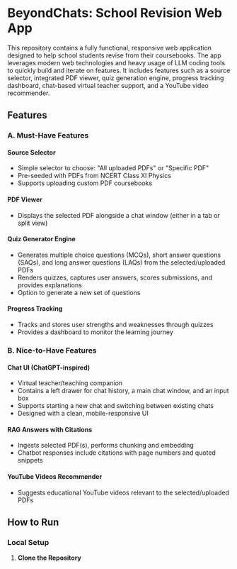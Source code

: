 # BeyondChats: School Revision Web App

This repository contains a fully functional, responsive web application designed to help school students revise from their coursebooks. The app leverages modern web technologies and heavy usage of LLM coding tools to quickly build and iterate on features. It includes features such as a source selector, integrated PDF viewer, quiz generation engine, progress tracking dashboard, chat-based virtual teacher support, and a YouTube video recommender.

## Features

### A. Must-Have Features

#### Source Selector
- Simple selector to choose: "All uploaded PDFs" or "Specific PDF"
- Pre-seeded with PDFs from NCERT Class XI Physics
- Supports uploading custom PDF coursebooks

#### PDF Viewer
- Displays the selected PDF alongside a chat window (either in a tab or split view)

#### Quiz Generator Engine
- Generates multiple choice questions (MCQs), short answer questions (SAQs), and long answer questions (LAQs) from the selected/uploaded PDFs
- Renders quizzes, captures user answers, scores submissions, and provides explanations
- Option to generate a new set of questions

#### Progress Tracking
- Tracks and stores user strengths and weaknesses through quizzes
- Provides a dashboard to monitor the learning journey

### B. Nice-to-Have Features

#### Chat UI (ChatGPT-inspired)
- Virtual teacher/teaching companion
- Contains a left drawer for chat history, a main chat window, and an input box
- Supports starting a new chat and switching between existing chats
- Designed with a clean, mobile-responsive UI

#### RAG Answers with Citations
- Ingests selected PDF(s), performs chunking and embedding
- Chatbot responses include citations with page numbers and quoted snippets

#### YouTube Videos Recommender
- Suggests educational YouTube videos relevant to the selected/uploaded PDFs

## How to Run

### Local Setup

1. **Clone the Repository**
